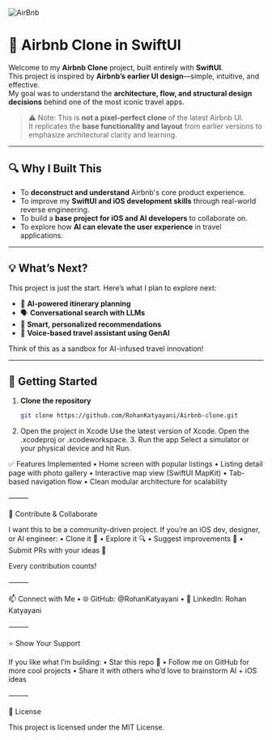 ![AirBnb](https://github.com/user-attachments/assets/715ddddc-5c7d-4e82-a60f-4beaa3331d2e)

# 🏡 Airbnb Clone in SwiftUI

Welcome to my **Airbnb Clone** project, built entirely with **SwiftUI**.  
This project is inspired by **Airbnb’s earlier UI design**—simple, intuitive, and effective.  
My goal was to understand the **architecture, flow, and structural design decisions** behind one of the most iconic travel apps.

> ⚠️ Note: This is **not a pixel-perfect clone** of the latest Airbnb UI.  
> It replicates the **base functionality and layout** from earlier versions to emphasize architectural clarity and learning.

---

## 🔍 Why I Built This

- To **deconstruct and understand** Airbnb's core product experience.
- To improve my **SwiftUI and iOS development skills** through real-world reverse engineering.
- To build a **base project for iOS and AI developers** to collaborate on.
- To explore how **AI can elevate the user experience** in travel applications.

---

## 💡 What’s Next?

This project is just the start. Here’s what I plan to explore next:

- 🧠 **AI-powered itinerary planning**
- 🗣️ **Conversational search with LLMs**
- 📍 **Smart, personalized recommendations**
- 🧳 **Voice-based travel assistant using GenAI**

Think of this as a sandbox for AI-infused travel innovation!

---

## 🚀 Getting Started

1. **Clone the repository**
   ```bash
   git clone https://github.com/RohanKatyayani/Airbnb-clone.git

2.	Open the project in Xcode
Use the latest version of Xcode. Open the .xcodeproj or .xcodeworkspace.
	3.	Run the app
Select a simulator or your physical device and hit Run.

✅ Features Implemented
	•	Home screen with popular listings
	•	Listing detail page with photo gallery
	•	Interactive map view (SwiftUI MapKit)
	•	Tab-based navigation flow
	•	Clean modular architecture for scalability

⸻

🤝 Contribute & Collaborate

I want this to be a community-driven project.
If you’re an iOS dev, designer, or AI engineer:
	•	Clone it 🔁
	•	Explore it 🔍
	•	Suggest improvements 💬
	•	Submit PRs with your ideas 🔧

Every contribution counts!

⸻

📫 Connect with Me
	•	🌐 GitHub: @RohanKatyayani
	•	💼 LinkedIn: Rohan Katyayani

⸻

⭐️ Show Your Support

If you like what I’m building:
	•	Star this repo 🌟
	•	Follow me on GitHub for more cool projects
	•	Share it with others who’d love to brainstorm AI + iOS ideas

⸻

📄 License

This project is licensed under the MIT License.
